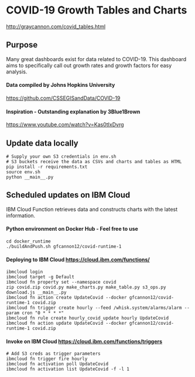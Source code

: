 # COVID-19 Growth Tables and Charts

http://graycannon.com/covid_tables.html

## Purpose
Many great dashboards exist for data related to COVID-19. This dashboard aims to specifically call out growth rates and growth factors for easy analysis.

#### Data compiled by Johns Hopkins University
https://github.com/CSSEGISandData/COVID-19

#### Inspiration - Outstanding explanation by 3Blue1Brown
https://www.youtube.com/watch?v=Kas0tIxDvrg

## Update data locally
```
# Supply your own S3 credentials in env.sh
# S3 buckets receive the data as CSVs and charts and tables as HTML
pip install -r requirements.txt
source env.sh
python __main__.py
```

## Scheduled updates on IBM Cloud
IBM Cloud Function retrieves data and constructs charts with the latest information.

#### Python environment on Docker Hub - Feel free to use
```
cd docker_runtime
./buildAndPush.sh gfcannon12/covid-runtime-1
```

#### Deploying to IBM Cloud https://cloud.ibm.com/functions/
```
ibmcloud login
ibmcloud target -g Default
ibmcloud fn property set --namespace covid
zip covid.zip covid.py make_charts.py make_table.py s3_ops.py download.js __main__.py
ibmcloud fn action create UpdateCovid --docker gfcannon12/covid-runtime-1 covid.zip
ibmcloud fn trigger create hourly --feed /whisk.system/alarms/alarm --param cron "0 * * * *"
ibmcloud fn rule create hourly_covid_update hourly UpdateCovid
ibmcloud fn action update UpdateCovid --docker gfcannon12/covid-runtime-1 covid.zip
```

#### Invoke on IBM Cloud https://cloud.ibm.com/functions/triggers
```
# Add S3 creds as trigger parameters
ibmcloud fn trigger fire hourly
ibmcloud fn activation poll UpdateCovid
ibmcloud fn activation list UpdateCovid -f -l 1 
```
